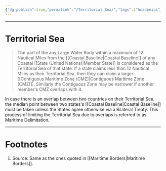 ```yaml
---
{"dg-publish":true,"permalink":"/Territorial Sea/","tags":["Academics","politics"]}
---
```



---
# Territorial Sea
> The part of the any Large Water Body within a maximum of 12 Nautical Miles from the [[Coastal Baseline\|Coastal Baseline]] of any Coastal [[State (United Nations)\|Member State]] is considered as the Territorial Sea of that state. If a state claims less than 12 Nautical Miles as their Territorial Sea, then they can claim a larger [[Contiguous Maritime Zone (CMZ)\|Contiguous Maritime Zone (CMZ)]]. Similarly the Contiguous Zone may be narrower if another member's CMZ overlaps with it. 

In case there is an overlap between two countries on their Territorial Sea, the median point between two states's [[Coastal Baseline\|Coastal Baseline]] must be taken unless the States agree otherwise via a Bilateral Treaty. This process of limiting the Territorial Sea due to overlaps is referred to as Maritime Delimitation.


---
# Footnotes
1. Source: Same as the ones quoted in [[Maritime Borders\|Maritime Borders]].